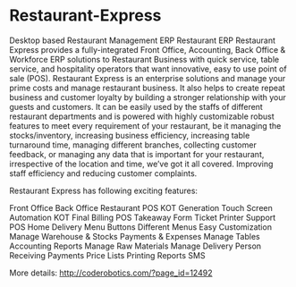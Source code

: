 # Restaurant-Express
Desktop based Restaurant Management ERP
Restaurant ERP
Restaurant Express provides a fully-integrated Front Office, Accounting, Back Office & Workforce ERP solutions to Restaurant Business with quick service, table service, and hospitality operators that want innovative, easy to use point of sale (POS). Restaurant Express is an enterprise solutions and manage your prime costs and manage restaurant business. It also helps to create repeat business and customer loyalty by building a stronger relationship with your guests and customers. It can be easily used by the staffs of different restaurant departments and is powered with highly customizable robust features to meet every requirement of your restaurant, be it managing the stocks/inventory, increasing business efficiency, increasing table turnaround time, managing different branches, collecting customer feedback, or managing any data that is important for your restaurant, irrespective of the location and time, we’ve got it all covered. Improving staff efficiency and reducing customer complaints.

Restaurant Express has following exciting features:

Front Office
Back Office
Restaurant POS
KOT Generation
Touch Screen Automation
KOT Final Billing
POS Takeaway Form
Ticket Printer Support
POS Home Delivery
Menu Buttons
Different Menus
Easy Customization
Manage Warehouse & Stocks
Payments & Expenses
Manage Tables
Accounting Reports
Manage Raw Materials
Manage Delivery Person
Receiving Payments
Price Lists
Printing Reports
SMS

More details:
http://coderobotics.com/?page_id=12492
